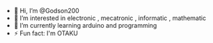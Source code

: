- 👋 Hi, I’m @Godson200
- 👀 I’m interested in electronic , mecatronic , informatic , mathematic
- 🌱 I’m currently learning arduino and programming
- ⚡ Fun fact: I'm OTAKU

<!---
Godson200/Godson200 is a ✨ special ✨ repository because its `README.md` (this file) appears on your GitHub profile.
You can click the Preview link to take a look at your changes.
--->
